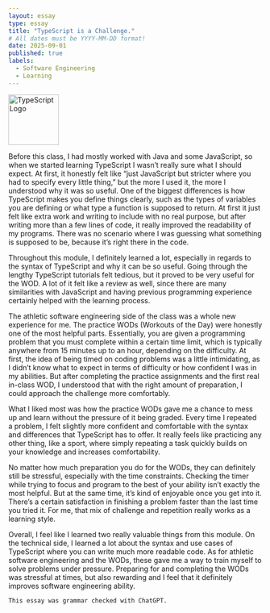 ```yaml
---
layout: essay
type: essay
title: "TypeScript is a Challenge."
# All dates must be YYYY-MM-DD format!
date: 2025-09-01
published: true
labels:
  - Software Engineering
  - Learning
---
```


<img 
  width="100px" 
  class="rounded float-start pe-4" 
  src="https://upload.wikimedia.org/wikipedia/commons/thumb/f/f5/Typescript.svg/1200px-Typescript.svg.png" 
  alt="TypeScript Logo">


Before this class, I had mostly worked with Java and some JavaScript, so when we started learning TypeScript I wasn’t really sure what I should expect. At first, it honestly felt like “just JavaScript but stricter where you had to specify every little thing,” but the more I used it, the more I understood why it was so useful. One of the biggest differences is how TypeScript makes you define things clearly, such as the types of variables you are defining or what type a function is supposed to return. At first it just felt like extra work and writing to include with no real purpose, but after writing more than a few lines of code, it really improved the readability of my programs. There was no scenario where I was guessing what something is supposed to be, because it’s right there in the code.

Throughout this module, I definitely learned a lot, especially in regards to the syntax of TypeScript and why it can be so useful. Going through the lengthy TypeScript tutorials felt tedious, but it proved to be very useful for the WOD. A lot of it felt like a review as well, since there are many similarities with JavaScript and having previous programming experience certainly helped with the learning process.

The athletic software engineering side of the class was a whole new experience for me. The practice WODs (Workouts of the Day) were honestly one of the most helpful parts. Essentially, you are given a programming problem that you must complete within a certain time limit, which is typically anywhere from 15 minutes up to an hour, depending on the difficulty. At first, the idea of being timed on coding problems was a little intimidating, as I didn’t know what to expect in terms of difficulty or how confident I was in my abilities. But after completing the practice assignments and the first real in-class WOD, I understood that with the right amount of preparation, I could approach the challenge more comfortably. 

What I liked most was how the practice WODs gave me a chance to mess up and learn without the pressure of it being graded. Every time I repeated a problem, I feIt slightly more confident and comfortable with the syntax and differences that TypeScript has to offer. It really feels like practicing any other thing, like a sport, where simply repeating a task quickly builds on your knowledge and increases comfortability.

No matter how much preparation you do for the WODs, they can definitely still be stressful, especially with the time constraints. Checking the timer while trying to focus and program to the best of your ability isn’t exactly the most helpful. But at the same time, it’s kind of enjoyable once you get into it. There’s a certain satisfaction in finishing a problem faster than the last time you tried it. For me, that mix of challenge and repetition really works as a learning style.

Overall, I feel like I learned two really valuable things from this module. On the technical side, I learned a lot about the syntax and use cases of TypeScript where you can write much more readable code. As for athletic software engineering and the WODs, these gave me a way to train myself to solve problems under pressure. Preparing for and completing the WODs was stressful at times, but also rewarding and I feel that it definitely improves software engineering ability.

```This essay was grammar checked with ChatGPT.```
